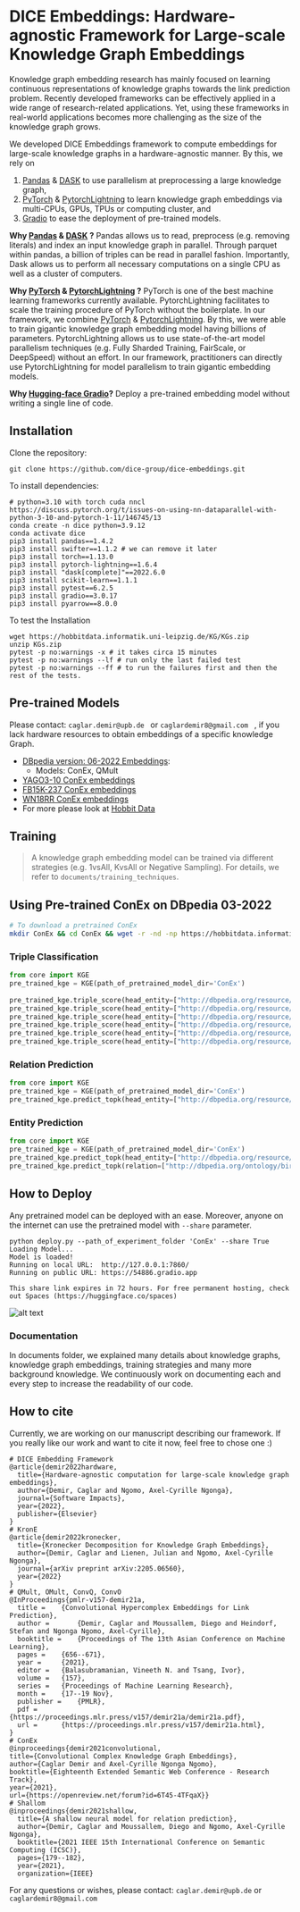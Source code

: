 # DICE Embeddings: Hardware-agnostic Framework for Large-scale Knowledge Graph Embeddings

Knowledge graph embedding research has mainly focused on learning continuous representations of knowledge graphs towards the link prediction problem. 
Recently developed frameworks can be effectively applied in a wide range of research-related applications.
Yet, using these frameworks in real-world applications becomes more challenging as the size of the knowledge graph grows.

We developed DICE Embeddings framework to compute embeddings for large-scale knowledge graphs in a hardware-agnostic manner.
By this, we rely on
1. [Pandas](https://pandas.pydata.org/) & [DASK](https://dask.org/) to use parallelism at preprocessing a large knowledge graph,
2. [PyTorch](https://pytorch.org/) & [PytorchLightning](https://www.pytorchlightning.ai/) to learn knowledge graph embeddings via multi-CPUs, GPUs, TPUs or computing cluster, and
3. [Gradio](https://gradio.app/) to ease the deployment of pre-trained models.

**Why [Pandas](https://pandas.pydata.org/) & [DASK](https://dask.org/) ?**
Pandas allows us to read, preprocess (e.g. removing literals) and index an input knowledge graph in parallel.
Through parquet within pandas, a billion of triples can be read in parallel fashion. 
Importantly, Dask allows us to perform all necessary computations on a single CPU as well as a cluster of computers.

**Why [PyTorch](https://pytorch.org/) & [PytorchLightning](https://www.pytorchlightning.ai/) ?**
PyTorch is one of the best machine learning frameworks currently available.
PytorchLightning facilitates to scale the training procedure of PyTorch without the boilerplate.
In our framework, we combine [PyTorch](https://pytorch.org/) & [PytorchLightning](https://www.pytorchlightning.ai/).
By this, we were able to train gigantic knowledge graph embedding model having billions of parameters.
PytorchLightning allows us to use  state-of-the-art model parallelism techniques (e.g. Fully Sharded Training, FairScale, or DeepSpeed)
without an effort.
In our framework, practitioners can directly use PytorchLightning for model parallelism to train gigantic embedding models.

**Why [Hugging-face Gradio](https://huggingface.co/gradio)?**
Deploy a pre-trained embedding model without writing a single line of code.

## Installation
Clone the repository:
```
git clone https://github.com/dice-group/dice-embeddings.git
```
To install dependencies:
```
# python=3.10 with torch cuda nncl https://discuss.pytorch.org/t/issues-on-using-nn-dataparallel-with-python-3-10-and-pytorch-1-11/146745/13
conda create -n dice python=3.9.12
conda activate dice
pip3 install pandas==1.4.2
pip3 install swifter==1.1.2 # we can remove it later
pip3 install torch==1.13.0 
pip3 install pytorch-lightning==1.6.4
pip3 install "dask[complete]"==2022.6.0
pip3 install scikit-learn==1.1.1
pip3 install pytest==6.2.5
pip3 install gradio==3.0.17
pip3 install pyarrow==8.0.0
```
To test the Installation
```
wget https://hobbitdata.informatik.uni-leipzig.de/KG/KGs.zip
unzip KGs.zip
pytest -p no:warnings -x # it takes circa 15 minutes
pytest -p no:warnings --lf # run only the last failed test
pytest -p no:warnings --ff # to run the failures first and then the rest of the tests.
```
## Pre-trained Models
Please contact:  ```caglar.demir@upb.de ``` or ```caglardemir8@gmail.com ``` , if you lack hardware resources to obtain embeddings of a specific knowledge Graph.
- [DBpedia version: 06-2022 Embeddings](https://hobbitdata.informatik.uni-leipzig.de/KGE/DBpediaQMultEmbeddings_03_07):
  - Models: ConEx, QMult
- [YAGO3-10 ConEx embeddings](https://hobbitdata.informatik.uni-leipzig.de/KGE/conex/YAGO3-10.zip)
- [FB15K-237 ConEx embeddings](https://hobbitdata.informatik.uni-leipzig.de/KGE/conex/FB15K-237.zip)
- [WN18RR ConEx embeddings](https://hobbitdata.informatik.uni-leipzig.de/KGE/conex/WN18RR.zip)
- For more please look at [Hobbit Data](https://hobbitdata.informatik.uni-leipzig.de/KGE/)

## Training 

> A knowledge graph embedding model can be trained via different strategies (e.g. 1vsAll, KvsAll or Negative Sampling). For details, we refer to `documents/training_techniques`.

## Using Pre-trained ConEx on DBpedia 03-2022
```bash
# To download a pretrained ConEx
mkdir ConEx && cd ConEx && wget -r -nd -np https://hobbitdata.informatik.uni-leipzig.de/KGE/DBpedia/ConEx/ && cd ..
```
### Triple Classification
```python
from core import KGE
pre_trained_kge = KGE(path_of_pretrained_model_dir='ConEx')
 
pre_trained_kge.triple_score(head_entity=["http://dbpedia.org/resource/Albert_Einstein"],relation=["http://dbpedia.org/ontology/birthPlace"],tail_entity=["http://dbpedia.org/resource/Ulm"]) # tensor([0.9309])
pre_trained_kge.triple_score(head_entity=["http://dbpedia.org/resource/Albert_Einstein"],relation=["http://dbpedia.org/ontology/birthPlace"],tail_entity=["http://dbpedia.org/resource/German_Empire"]) # tensor([0.9981])
pre_trained_kge.triple_score(head_entity=["http://dbpedia.org/resource/Albert_Einstein"],relation=["http://dbpedia.org/ontology/birthPlace"],tail_entity=["http://dbpedia.org/resource/Kingdom_of_Württemberg"]) # tensor([0.9994])
pre_trained_kge.triple_score(head_entity=["http://dbpedia.org/resource/Albert_Einstein"],relation=["http://dbpedia.org/ontology/birthPlace"],tail_entity=["http://dbpedia.org/resource/Germany"]) # tensor([0.9498])
pre_trained_kge.triple_score(head_entity=["http://dbpedia.org/resource/Albert_Einstein"],relation=["http://dbpedia.org/ontology/birthPlace"],tail_entity=["http://dbpedia.org/resource/France"]) # very low
pre_trained_kge.triple_score(head_entity=["http://dbpedia.org/resource/Albert_Einstein"],relation=["http://dbpedia.org/ontology/birthPlace"],tail_entity=["http://dbpedia.org/resource/Italy"]) # very low
```
### Relation Prediction
```python
from core import KGE
pre_trained_kge = KGE(path_of_pretrained_model_dir='ConEx')
pre_trained_kge.predict_topk(head_entity=["http://dbpedia.org/resource/Albert_Einstein"],tail_entity=["http://dbpedia.org/resource/Ulm"])
```

### Entity Prediction
```python
from core import KGE
pre_trained_kge = KGE(path_of_pretrained_model_dir='ConEx')
pre_trained_kge.predict_topk(head_entity=["http://dbpedia.org/resource/Albert_Einstein"],relation=["http://dbpedia.org/ontology/birthPlace"]) 
pre_trained_kge.predict_topk(relation=["http://dbpedia.org/ontology/birthPlace"],tail_entity=["http://dbpedia.org/resource/Albert_Einstein"]) 
```

## How to Deploy
Any pretrained model can be deployed with an ease. Moreover, anyone on the internet can use the pretrained model with ```--share``` parameter.
```
python deploy.py --path_of_experiment_folder 'ConEx' --share True
Loading Model...
Model is loaded!
Running on local URL:  http://127.0.0.1:7860/
Running on public URL: https://54886.gradio.app

This share link expires in 72 hours. For free permanent hosting, check out Spaces (https://huggingface.co/spaces)
```
![alt text](core/figures/deploy_qmult_family.png)
### Documentation
In documents folder, we explained many details about knowledge graphs, knowledge graph embeddings, training strategies and many more background knowledge.
We continuously work on documenting each and every step to increase the readability of our code.
## How to cite
Currently, we are working on our manuscript describing our framework. 
If you really like our work and want to cite it now, feel free to chose one :) 
```
# DICE Embedding Framework
@article{demir2022hardware,
  title={Hardware-agnostic computation for large-scale knowledge graph embeddings},
  author={Demir, Caglar and Ngomo, Axel-Cyrille Ngonga},
  journal={Software Impacts},
  year={2022},
  publisher={Elsevier}
}
# KronE
@article{demir2022kronecker,
  title={Kronecker Decomposition for Knowledge Graph Embeddings},
  author={Demir, Caglar and Lienen, Julian and Ngomo, Axel-Cyrille Ngonga},
  journal={arXiv preprint arXiv:2205.06560},
  year={2022}
}
# QMult, OMult, ConvQ, ConvO
@InProceedings{pmlr-v157-demir21a,
  title = 	 {Convolutional Hypercomplex Embeddings for Link Prediction},
  author =       {Demir, Caglar and Moussallem, Diego and Heindorf, Stefan and Ngonga Ngomo, Axel-Cyrille},
  booktitle = 	 {Proceedings of The 13th Asian Conference on Machine Learning},
  pages = 	 {656--671},
  year = 	 {2021},
  editor = 	 {Balasubramanian, Vineeth N. and Tsang, Ivor},
  volume = 	 {157},
  series = 	 {Proceedings of Machine Learning Research},
  month = 	 {17--19 Nov},
  publisher =    {PMLR},
  pdf = 	 {https://proceedings.mlr.press/v157/demir21a/demir21a.pdf},
  url = 	 {https://proceedings.mlr.press/v157/demir21a.html},
}
# ConEx
@inproceedings{demir2021convolutional,
title={Convolutional Complex Knowledge Graph Embeddings},
author={Caglar Demir and Axel-Cyrille Ngonga Ngomo},
booktitle={Eighteenth Extended Semantic Web Conference - Research Track},
year={2021},
url={https://openreview.net/forum?id=6T45-4TFqaX}}
# Shallom
@inproceedings{demir2021shallow,
  title={A shallow neural model for relation prediction},
  author={Demir, Caglar and Moussallem, Diego and Ngomo, Axel-Cyrille Ngonga},
  booktitle={2021 IEEE 15th International Conference on Semantic Computing (ICSC)},
  pages={179--182},
  year={2021},
  organization={IEEE}
```
For any questions or wishes, please contact:  ```caglar.demir@upb.de``` or ```caglardemir8@gmail.com```

